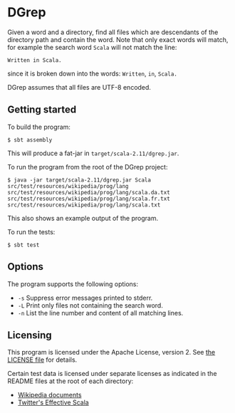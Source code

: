 # DGrep

Given a word and a directory, find all files which are descendants of
the directory path and contain the word. Note that only exact words will
match, for example the search word `Scala` will not match the line:
```
Written in Scala.
```
since it is broken down into the words: `Written`, `in`, `Scala.`

DGrep assumes that all files are UTF-8 encoded.

## Getting started

To build the program:

    $ sbt assembly

This will produce a fat-jar in `target/scala-2.11/dgrep.jar`.

To run the program from the root of the DGrep project:

    $ java -jar target/scala-2.11/dgrep.jar Scala src/test/resources/wikipedia/prog/lang
    src/test/resources/wikipedia/prog/lang/scala.da.txt
    src/test/resources/wikipedia/prog/lang/scala.fr.txt
    src/test/resources/wikipedia/prog/lang/scala.txt

This also shows an example output of the program.

To run the tests:

    $ sbt test

## Options

The program supports the following options:

 * `-s` Suppress error messages printed to stderr.
 * `-L` Print only files not containing the search word.
 * `-n` List the line number and content of all matching lines.

## Licensing

This program is licensed under the Apache License, version 2. See [the
LICENSE file](LICENSE) for details.

Certain test data is licensed under separate licenses as indicated in
the README files at the root of each directory:

* [Wikipedia documents](src/test/resources/wikipedia/)
* [Twitter's Effective Scala](src/test/resources/effective-scala/)
